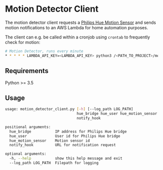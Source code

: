 # Motion Detector Client

The motion detector client requests a [Philips Hue Motion Sensor](https://www2.meethue.com/en-us/p/hue-motion-sensor/046677473389) and sends motion notifications to an AWS Lambda for home automation purposes.

The client can e.g. be called within a cronjob using `crontab` to frequently check for motion:

```bash
# Motion Detector, runs every minute
* * * * * LAMBDA_API_KEY=<LAMBDA_API_KEY> python3 /<PATH_TO_PROJECT>/motion-detector-client/motion_detector_client.py <HUE_BRIDGE_IP> <HUE_USER_ID> <HUE_MOTION_SENSOR_ID> <AWS_LAMBDA_NOTIFICATION_WEBHOOK_URL>
```

## Requirements

Python >= 3.5

## Usage

```bash
usage: motion_detector_client.py [-h] [--log_path LOG_PATH]
                                 hue_bridge hue_user hue_motion_sensor
                                 notify_hook

positional arguments:
  hue_bridge           IP address for Philips Hue bridge
  hue_user             User id for Philips Hue bridge
  hue_motion_sensor    Motion sensor id
  notify_hook          URL for notification request

optional arguments:
  -h, --help           show this help message and exit
  --log_path LOG_PATH  Filepath for logging
```